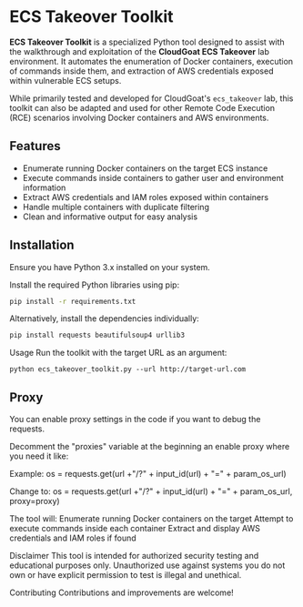 # ECS Takeover Toolkit

**ECS Takeover Toolkit** is a specialized Python tool designed to assist with the walkthrough and exploitation of the **CloudGoat ECS Takeover** lab environment. It automates the enumeration of Docker containers, execution of commands inside them, and extraction of AWS credentials exposed within vulnerable ECS setups.

While primarily tested and developed for CloudGoat's `ecs_takeover` lab, this toolkit can also be adapted and used for other Remote Code Execution (RCE) scenarios involving Docker containers and AWS environments.

## Features

- Enumerate running Docker containers on the target ECS instance  
- Execute commands inside containers to gather user and environment information  
- Extract AWS credentials and IAM roles exposed within containers  
- Handle multiple containers with duplicate filtering  
- Clean and informative output for easy analysis  

## Installation

Ensure you have Python 3.x installed on your system.

Install the required Python libraries using pip:

```bash
pip install -r requirements.txt
````

Alternatively, install the dependencies individually:
```bash
pip install requests beautifulsoup4 urllib3
```
Usage
Run the toolkit with the target URL as an argument:

```
python ecs_takeover_toolkit.py --url http://target-url.com
```
## Proxy
You can enable proxy settings in the code if you want to debug the requests.

Decomment the "proxies" variable at the beginning an enable proxy where you need it like:

Example:
os = requests.get(url +"/?" + input_id(url) + "=" + param_os_url)

Change to:
os = requests.get(url +"/?" + input_id(url) + "=" + param_os_url, proxy=proxy)


The tool will:
Enumerate running Docker containers on the target
Attempt to execute commands inside each container
Extract and display AWS credentials and IAM roles if found

Disclaimer
This tool is intended for authorized security testing and educational purposes only. Unauthorized use against systems you do not own or have explicit permission to test is illegal and unethical.

Contributing
Contributions and improvements are welcome!
